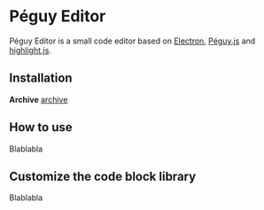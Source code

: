 # Péguy Editor
Péguy Editor is a small code editor based on [Electron](https://www.electronjs.org/), [Péguy.js](https://github.com/Killfaeh/Peguy.js) and [highlight.js](https://highlightjs.org/).

## Installation

**Archive** [archive](https://drive.google.com/file/d/1gWRVWW9li51609z9BfiJkvzBM3MaxLfr/view?usp=sharing) </br>

## How to use

Blablabla

## Customize the code block library

Blablabla
